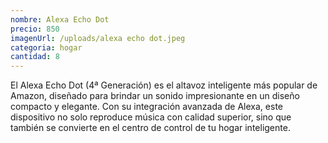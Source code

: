 ```yaml
---
nombre: Alexa Echo Dot
precio: 850
imagenUrl: /uploads/alexa echo dot.jpeg
categoria: hogar
cantidad: 8
---
```


El Alexa Echo Dot (4ª Generación) es el altavoz inteligente más popular de Amazon, diseñado para brindar un sonido impresionante en un diseño compacto y elegante. Con su integración avanzada de Alexa, este dispositivo no solo reproduce música con calidad superior, sino que también se convierte en el centro de control de tu hogar inteligente.

